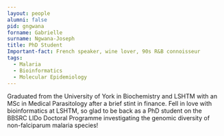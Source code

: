 ```yaml
---
layout: people
alumni: false
pid: gngwana
forname: Gabrielle
surname: Ngwana-Joseph
title: PhD Student
Important-fact: French speaker, wine lover, 90s R&B connoisseur
tags:
  - Malaria
  - Bioinformatics
  - Molecular Epidemiology
---
```


Graduated from the University of York in Biochemistry and LSHTM with an MSc in Medical Parasitology after a brief stint in finance. Fell in love with bioinformatics at LSHTM, so glad to be back as a PhD student on the BBSRC LIDo Doctoral Programme investigating the genomic diversity of non-falciparum malaria species!